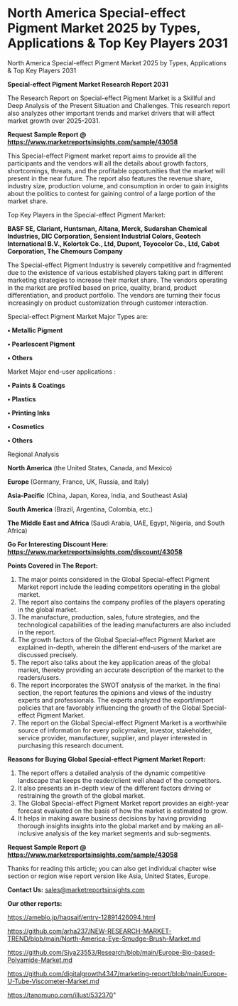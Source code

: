 # North America Special-effect Pigment Market 2025 by Types, Applications & Top Key Players 2031
North America Special-effect Pigment Market 2025 by Types, Applications & Top Key Players 2031

<strong>Special-effect Pigment Market Research Report 2031</strong>

The Research Report on Special-effect Pigment Market is a Skillful and Deep Analysis of the Present Situation and Challenges. This research report also analyzes other important trends and market drivers that will affect market growth over 2025-2031.

<strong>Request Sample Report @ <a href=https://www.marketreportsinsights.com/sample/43058>https://www.marketreportsinsights.com/sample/43058</a></strong>

This Special-effect Pigment market report aims to provide all the participants and the vendors will all the details about growth factors, shortcomings, threats, and the profitable opportunities that the market will present in the near future. The report also features the revenue share, industry size, production volume, and consumption in order to gain insights about the politics to contest for gaining control of a large portion of the market share.

Top Key Players in the Special-effect Pigment Market:

<strong>BASF SE, Clariant, Huntsman, Altana, Merck, Sudarshan Chemical Industries, DIC Corporation, Sensient Industrial Colors, Geotech International B.V., Kolortek Co., Ltd, Dupont, Toyocolor Co., Ltd, Cabot Corporation, The Chemours Company</strong>

The Special-effect Pigment Industry is severely competitive and fragmented due to the existence of various established players taking part in different marketing strategies to increase their market share. The vendors operating in the market are profiled based on price, quality, brand, product differentiation, and product portfolio. The vendors are turning their focus increasingly on product customization through customer interaction.

Special-effect Pigment Market Major Types are:

<strong>•  Metallic Pigment

•  Pearlescent Pigment

•  Others</strong>

Market Major end-user applications :

<strong>•  Paints & Coatings

•  Plastics

•  Printing Inks

•  Cosmetics

•  Others</strong>

Regional Analysis

</u><strong><b>North America</b></strong> (the United States, Canada, and Mexico)

<strong><b>Europe </b></strong>(Germany, France, UK, Russia, and Italy)

<strong><b>Asia-Pacific</b></strong> (China, Japan, Korea, India, and Southeast Asia)

<strong><b>South America</b></strong> (Brazil, Argentina, Colombia, etc.)

<strong><b>The Middle East and Africa</b></strong> (Saudi Arabia, UAE, Egypt, Nigeria, and South Africa)

<strong>Go For Interesting Discount Here: <a href=https://www.marketreportsinsights.com/discount/43058>https://www.marketreportsinsights.com/discount/43058</a></strong>

<strong>Points Covered in The Report:</strong>
<ol>
  <li>The major points considered in the Global Special-effect Pigment Market report include the leading competitors operating in the global market.</li>
  <li>The report also contains the company profiles of the players operating in the global market.</li>
  <li>The manufacture, production, sales, future strategies, and the technological capabilities of the leading manufacturers are also included in the report.</li>
  <li>The growth factors of the Global Special-effect Pigment Market are explained in-depth, wherein the different end-users of the market are discussed precisely.</li>
  <li>The report also talks about the key application areas of the global market, thereby providing an accurate description of the market to the readers/users.</li>
  <li>The report incorporates the SWOT analysis of the market. In the final section, the report features the opinions and views of the industry experts and professionals. The experts analyzed the export/import policies that are favorably influencing the growth of the Global Special-effect Pigment Market.</li>
  <li>The report on the Global Special-effect Pigment Market is a worthwhile source of information for every policymaker, investor, stakeholder, service provider, manufacturer, supplier, and player interested in purchasing this research document.</li>
</ol>
<strong>Reasons for Buying Global Special-effect Pigment Market Report:</strong>

<ol>
  <li>The report offers a detailed analysis of the dynamic competitive landscape that keeps the reader/client well ahead of the competitors.</li>
  <li>It also presents an in-depth view of the different factors driving or restraining the growth of the global market.</li>
  <li>The Global Special-effect Pigment Market report provides an eight-year forecast evaluated on the basis of how the market is estimated to grow.</li>
  <li>It helps in making aware business decisions by having providing thorough insights insights into the global market and by making an all-inclusive analysis of the key market segments and sub-segments.</li>
</ol>
<strong>Request Sample Report @ <a href=https://www.marketreportsinsights.com/sample/43058>https://www.marketreportsinsights.com/sample/43058</a></strong>


Thanks for reading this article; you can also get individual chapter wise section or region wise report version like Asia, United States, Europe.

<strong>Contact Us:</strong>
sales@marketreportsinsights.com

<strong>Our other reports:</strong>

<a href=https://ameblo.jp/haqsaif/entry-12891426094.html>https://ameblo.jp/haqsaif/entry-12891426094.html</a>

<a href=https://github.com/arha237/NEW-RESEARCH-MARKET-TREND/blob/main/North-America-Eye-Smudge-Brush-Market.md>https://github.com/arha237/NEW-RESEARCH-MARKET-TREND/blob/main/North-America-Eye-Smudge-Brush-Market.md</a>

<a href=https://github.com/Siya23553/Research/blob/main/Europe-Bio-based-Polyamide-Market.md>https://github.com/Siya23553/Research/blob/main/Europe-Bio-based-Polyamide-Market.md</a>

<a href=https://github.com/digitalgrowth4347/marketing-report/blob/main/Europe-U-Tube-Viscometer-Market.md>https://github.com/digitalgrowth4347/marketing-report/blob/main/Europe-U-Tube-Viscometer-Market.md</a>

<a href=https://tanomuno.com/illust/532370>https://tanomuno.com/illust/532370</a>"
